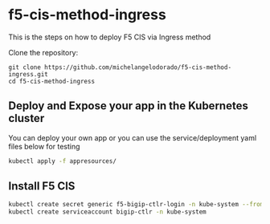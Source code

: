 # f5-cis-method-ingress

This is the steps on how to deploy F5 CIS via Ingress method

Clone the repository:

```
git clone https://github.com/michelangelodorado/f5-cis-method-ingress.git
cd f5-cis-method-ingress
```

## Deploy and Expose your app in the Kubernetes cluster

You can deploy your own app or you can use the service/deployment yaml files below for testing

```bash
kubectl apply -f appresources/
```

## Install F5 CIS

```bash
kubectl create secret generic f5-bigip-ctlr-login -n kube-system --from-literal=username=admin --from-literal=password=<password>
kubectl create serviceaccount bigip-ctlr -n kube-system
```
